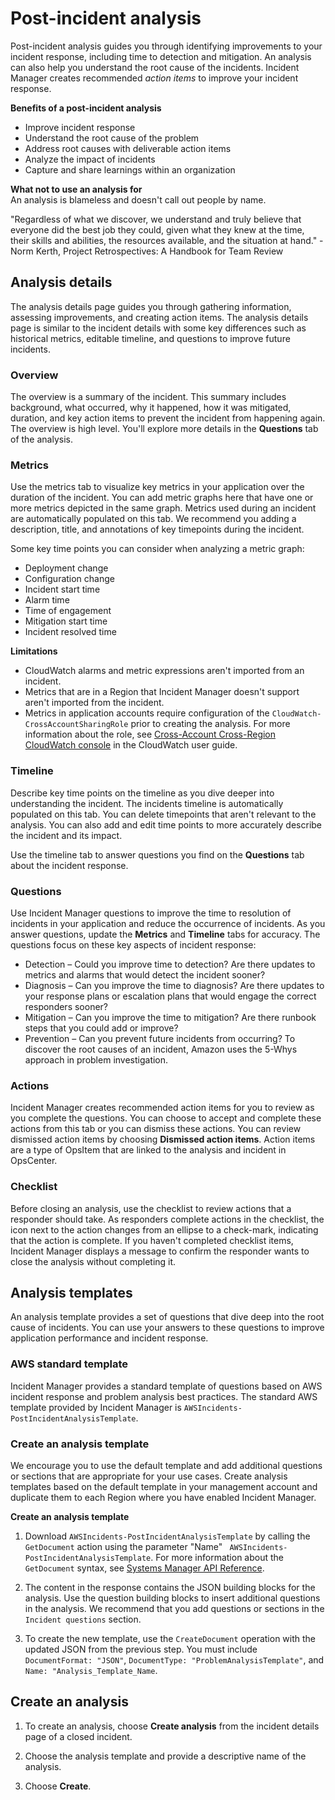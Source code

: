 # Post\-incident analysis<a name="analysis"></a>

Post\-incident analysis guides you through identifying improvements to your incident response, including time to detection and mitigation\. An analysis can also help you understand the root cause of the incidents\. Incident Manager creates recommended *action items* to improve your incident response\. 

**Benefits of a post\-incident analysis**
+ Improve incident response
+ Understand the root cause of the problem
+ Address root causes with deliverable action items
+ Analyze the impact of incidents
+ Capture and share learnings within an organization

**What not to use an analysis for**  
An analysis is blameless and doesn't call out people by name\. 

"Regardless of what we discover, we understand and truly believe that everyone did the best job they could, given what they knew at the time, their skills and abilities, the resources available, and the situation at hand\." \- Norm Kerth, Project Retrospectives: A Handbook for Team Review

## Analysis details<a name="analysis-details"></a>

The analysis details page guides you through gathering information, assessing improvements, and creating action items\. The analysis details page is similar to the incident details with some key differences such as historical metrics, editable timeline, and questions to improve future incidents\. 

### Overview<a name="analysis-details-overview"></a>

The overview is a summary of the incident\. This summary includes background, what occurred, why it happened, how it was mitigated, duration, and key action items to prevent the incident from happening again\. The overview is high level\. You'll explore more details in the **Questions** tab of the analysis\.

### Metrics<a name="analysis-details-metrics"></a>

Use the metrics tab to visualize key metrics in your application over the duration of the incident\. You can add metric graphs here that have one or more metrics depicted in the same graph\. Metrics used during an incident are automatically populated on this tab\. We recommend you adding a description, title, and annotations of key timepoints during the incident\.

Some key time points you can consider when analyzing a metric graph:
+ Deployment change
+ Configuration change
+ Incident start time
+ Alarm time
+ Time of engagement
+ Mitigation start time
+ Incident resolved time

**Limitations**
+ CloudWatch alarms and metric expressions aren't imported from an incident\.
+ Metrics that are in a Region that Incident Manager doesn't support aren't imported from the incident\.
+ Metrics in application accounts require configuration of the `CloudWatch-CrossAccountSharingRole` prior to creating the analysis\. For more information about the role, see [Cross\-Account Cross\-Region CloudWatch console](https://docs.aws.amazon.com/AmazonCloudWatch/latest/monitoring/Cross-Account-Cross-Region.html) in the CloudWatch user guide\.

### Timeline<a name="analysis-details-timeline"></a>

Describe key time points on the timeline as you dive deeper into understanding the incident\. The incidents timeline is automatically populated on this tab\. You can delete timepoints that aren't relevant to the analysis\. You can also add and edit time points to more accurately describe the incident and its impact\.

Use the timeline tab to answer questions you find on the **Questions** tab about the incident response\. 

### Questions<a name="analysis-details-questions"></a>

Use Incident Manager questions to improve the time to resolution of incidents in your application and reduce the occurrence of incidents\. As you answer questions, update the **Metrics** and **Timeline** tabs for accuracy\. The questions focus on these key aspects of incident response:
+ Detection – Could you improve time to detection? Are there updates to metrics and alarms that would detect the incident sooner?
+ Diagnosis – Can you improve the time to diagnosis? Are there updates to your response plans or escalation plans that would engage the correct responders sooner?
+ Mitigation – Can you improve the time to mitigation? Are there runbook steps that you could add or improve?
+ Prevention – Can you prevent future incidents from occurring? To discover the root causes of an incident, Amazon uses the 5\-Whys approach in problem investigation\. 

### Actions<a name="analysis-details-actions"></a>

Incident Manager creates recommended action items for you to review as you complete the questions\. You can choose to accept and complete these actions from this tab or you can dismiss these actions\. You can review dismissed action items by choosing **Dismissed action items**\. Action items are a type of OpsItem that are linked to the analysis and incident in OpsCenter\.

### Checklist<a name="analysis-details-checklist"></a>

Before closing an analysis, use the checklist to review actions that a responder should take\. As responders complete actions in the checklist, the icon next to the action changes from an ellipse to a check\-mark, indicating that the action is complete\. If you haven't completed checklist items, Incident Manager displays a message to confirm the responder wants to close the analysis without completing it\.

## Analysis templates<a name="analysis-templates"></a>

An analysis template provides a set of questions that dive deep into the root cause of incidents\. You can use your answers to these questions to improve application performance and incident response\. 

### AWS standard template<a name="analysis-templates-standard"></a>

Incident Manager provides a standard template of questions based on AWS incident response and problem analysis best practices\. The standard AWS template provided by Incident Manager is `AWSIncidents-PostIncidentAnalysisTemplate`\. 

### Create an analysis template<a name="analysis-templates-create"></a>

We encourage you to use the default template and add additional questions or sections that are appropriate for your use cases\. Create analysis templates based on the default template in your management account and duplicate them to each Region where you have enabled Incident Manager\.

**Create an analysis template**

1. Download `AWSIncidents-PostIncidentAnalysisTemplate` by calling the `GetDocument` action using the parameter "Name" ` AWSIncidents-PostIncidentAnalysisTemplate`\. For more information about the `GetDocument` syntax, see [Systems Manager API Reference](https://docs.aws.amazon.com/systems-manager/latest/APIReference/API_GetDocument.html)\.

1. The content in the response contains the JSON building blocks for the analysis\. Use the question building blocks to insert additional questions in the analysis\. We recommend that you add questions or sections in the `Incident questions` section\.

1. To create the new template, use the `CreateDocument` operation with the updated JSON from the previous step\. You must include `DocumentFormat: "JSON"`, `DocumentType: "ProblemAnalysisTemplate"`, and `Name: "Analysis_Template_Name`\.

## Create an analysis<a name="analysis-create"></a>



1. To create an analysis, choose **Create analysis** from the incident details page of a closed incident\.

1. Choose the analysis template and provide a descriptive name of the analysis\.

1. Choose **Create**\.